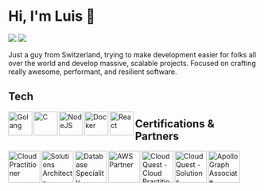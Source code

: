 # Hi, I'm Luis 👋

![](https://komarev.com/ghpvc/?username=luismmadeirac&color=brightgreen)
![](https://img.shields.io/badge/dynamic/json?label=%E2%AD%90%20Total%20stars&query=%24.stars&url=https%3A%2F%2Fapi.github-star-counter.workers.dev%2Fuser%2Fluismmadeirac)

Just a guy from Switzerland, trying to make development easier for folks all over the world and develop massive, scalable projects. Focused on crafting really awesome, performant, and resilient software.

## Tech

[<img width="48px" align="left" alt="Golang" src="https://img.icons8.com/?size=512&id=44442&format=png"/>](http://madeiraluis.com/)

[<img width="48px" align="left" alt="C" src="https://upload.wikimedia.org/wikipedia/commons/1/19/C_Logo.png"/>](http://madeiraluis.com)

[<img width="48px" align="left" alt="NodeJS" src="https://e7.pngegg.com/pngimages/306/37/png-clipart-node-js-logo-node-js-javascript-web-application-express-js-computer-software-others-miscellaneous-text.png"/>](http://madeiraluis.com)

[<img width="48px" align="left" alt="Docker" src="https://cdn4.iconfinder.com/data/icons/logos-and-brands/512/97_Docker_logo_logos-512.png"/>](http://madeiraluis.com)

[<img width="48px" align="left" alt="React" src="[https://download.logo.wine/logo/React_(web_framework)/React_(web_framework)-Logo.wine.png](https://download.logo.wine/logo/React_(web_framework)/React_(web_framework)-Logo.wine.png)"/>](http://madeiraluis.com)


## Certifications & Partners

[<img width="64px" align="left" alt="Cloud Practitioner" src="https://www.sunsetlearning.com/wp-content/uploads/2022/06/AWS-Certified-Cloud-Practitioner_badge.png"/>](http://madeiraluis.com)

[<img width="64px" align="left" alt="Solutions Architect - Associate" src="https://cdn.prod.website-files.com/64e5d9235951ea488bbccad9/66645df90de3867804d2ec04_AWS%20Solutions%20Architect.png"/>](http://madeiraluis.com)

[<img width="64px" align="left" alt="Database Speciality" src="https://www.pooyan.info/img/certificates/aws_certified_database_specialty_badge.png"/>](http://madeiraluis.com)

[<img width="64px" align="left" alt="AWS Partner" src="https://images.credly.com/images/7b2c708c-a3e1-4c7f-985c-b6b62a5b1db8/image.png"/>](http://madeiraluis.com)

[<img width="64px" align="left" alt="Cloud Quest - Cloud Practitioner" src="https://images.credly.com/size/340x340/images/2784d0d8-327c-406f-971e-9f0e15097003/image.png"/>](http://madeiraluis.com)

[<img width="64px" align="left" alt="Cloud Quest - Solutions Architect" src="https://images.credly.com/size/340x340/images/9e9e7ef7-384f-4636-8743-1b89a68fb46b/image.png"/>](http://madeiraluis.com)

[<img width="64px" align="left" alt="Apollo Graph Associate" src="https://res.cloudinary.com/apollographql/image/upload/v1632844693/badge_sfsiin.svg"/>](http://madeiraluis.com)
